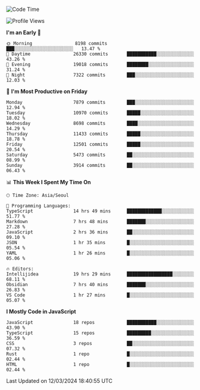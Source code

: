 <!--START_SECTION:waka-->
![Code Time](http://img.shields.io/badge/Code%20Time-5%2C760%20hrs%2028%20mins-blue)

![Profile Views](http://img.shields.io/badge/Profile%20Views-0-blue)

**I'm an Early 🐤** 

```text
🌞 Morning                8198 commits        ███░░░░░░░░░░░░░░░░░░░░░░   13.47 % 
🌆 Daytime                26330 commits       ███████████░░░░░░░░░░░░░░   43.26 % 
🌃 Evening                19018 commits       ████████░░░░░░░░░░░░░░░░░   31.24 % 
🌙 Night                  7322 commits        ███░░░░░░░░░░░░░░░░░░░░░░   12.03 % 
```
📅 **I'm Most Productive on Friday** 

```text
Monday                   7879 commits        ███░░░░░░░░░░░░░░░░░░░░░░   12.94 % 
Tuesday                  10970 commits       █████░░░░░░░░░░░░░░░░░░░░   18.02 % 
Wednesday                8698 commits        ████░░░░░░░░░░░░░░░░░░░░░   14.29 % 
Thursday                 11433 commits       █████░░░░░░░░░░░░░░░░░░░░   18.78 % 
Friday                   12501 commits       █████░░░░░░░░░░░░░░░░░░░░   20.54 % 
Saturday                 5473 commits        ██░░░░░░░░░░░░░░░░░░░░░░░   08.99 % 
Sunday                   3914 commits        ██░░░░░░░░░░░░░░░░░░░░░░░   06.43 % 
```


📊 **This Week I Spent My Time On** 

```text
🕑︎ Time Zone: Asia/Seoul

💬 Programming Languages: 
TypeScript               14 hrs 49 mins      █████████████░░░░░░░░░░░░   51.77 % 
Markdown                 7 hrs 48 mins       ███████░░░░░░░░░░░░░░░░░░   27.28 % 
JavaScript               2 hrs 36 mins       ██░░░░░░░░░░░░░░░░░░░░░░░   09.10 % 
JSON                     1 hr 35 mins        █░░░░░░░░░░░░░░░░░░░░░░░░   05.54 % 
YAML                     1 hr 26 mins        █░░░░░░░░░░░░░░░░░░░░░░░░   05.06 % 

🔥 Editors: 
Intellijidea             19 hrs 29 mins      █████████████████░░░░░░░░   68.11 % 
Obsidian                 7 hrs 40 mins       ███████░░░░░░░░░░░░░░░░░░   26.83 % 
VS Code                  1 hr 27 mins        █░░░░░░░░░░░░░░░░░░░░░░░░   05.07 % 
```

**I Mostly Code in JavaScript** 

```text
JavaScript               18 repos            ███████████░░░░░░░░░░░░░░   43.90 % 
TypeScript               15 repos            █████████░░░░░░░░░░░░░░░░   36.59 % 
CSS                      3 repos             ██░░░░░░░░░░░░░░░░░░░░░░░   07.32 % 
Rust                     1 repo              █░░░░░░░░░░░░░░░░░░░░░░░░   02.44 % 
HTML                     1 repo              █░░░░░░░░░░░░░░░░░░░░░░░░   02.44 % 
```




 Last Updated on 12/03/2024 18:40:55 UTC
<!--END_SECTION:waka-->
